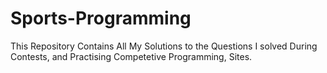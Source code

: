 # Sports-Programming
This Repository Contains All My Solutions to the Questions I solved During Contests, and Practising Competetive Programming, Sites.
